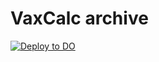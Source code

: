 # VaxCalc archive

<a href="https://cloud.digitalocean.com/apps/new?repo=https://github.com/yenwod/archive.vaxcalc.org/tree/master">
 <img src="https://www.deploytodo.com/do-btn-blue.svg" alt="Deploy to DO">
</a>